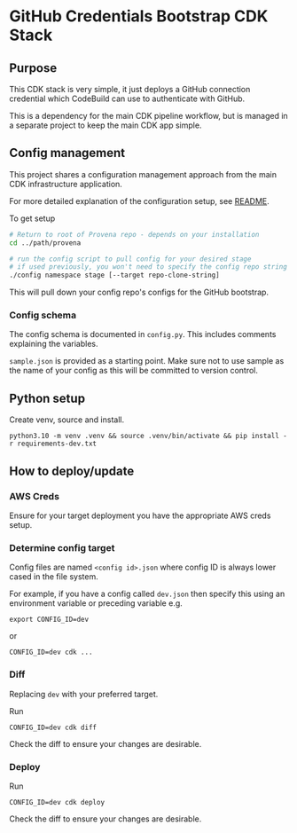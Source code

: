 # GitHub Credentials Bootstrap CDK Stack

## Purpose

This CDK stack is very simple, it just deploys a GitHub connection credential which CodeBuild can use to authenticate with GitHub.

This is a dependency for the main CDK pipeline workflow, but is managed in a separate project to keep the main CDK app simple.

## Config management

This project shares a configuration management approach from the main CDK infrastructure application.

For more detailed explanation of the configuration setup, see [README](../../../README.md).

To get setup

```bash
# Return to root of Provena repo - depends on your installation
cd ../path/provena

# run the config script to pull config for your desired stage
# if used previously, you won't need to specify the config repo string
./config namespace stage [--target repo-clone-string]
```

This will pull down your config repo's configs for the GitHub bootstrap.

### Config schema

The config schema is documented in `config.py`. This includes comments explaining the variables.

`sample.json` is provided as a starting point. Make sure not to use sample as the name of your config as this will be committed to version control.

## Python setup

Create venv, source and install.

```
python3.10 -m venv .venv && source .venv/bin/activate && pip install -r requirements-dev.txt
```

## How to deploy/update

### AWS Creds

Ensure for your target deployment you have the appropriate AWS creds setup.

### Determine config target

Config files are named `<config id>.json` where config ID is always lower cased in the file system.

For example, if you have a config called `dev.json` then specify this using an environment variable or preceding variable e.g.

```
export CONFIG_ID=dev
```

or

```
CONFIG_ID=dev cdk ...
```

### Diff

Replacing `dev` with your preferred target.

Run

```
CONFIG_ID=dev cdk diff
```

Check the diff to ensure your changes are desirable.

### Deploy

Run

```
CONFIG_ID=dev cdk deploy
```

Check the diff to ensure your changes are desirable.
